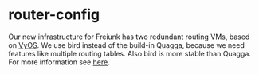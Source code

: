 # router-config
Our new infrastructure for Freiunk has two redundant routing VMs, based on [VyOS](https://vyos.io/). We use bird instead of the build-in Quagga, because we need features like multiple routing tables. Also bird is more stable than Quagga. For more information see [here](https://wiki.freifunk-bielefeld.de/doku.php?id=ffbimesh).
